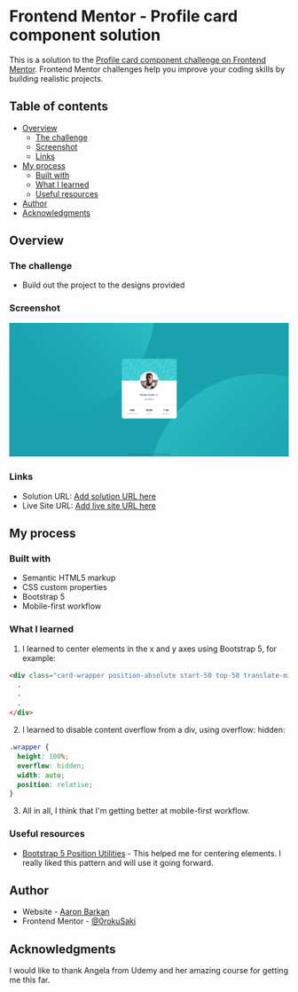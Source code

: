 # Frontend Mentor - Profile card component solution

This is a solution to the [Profile card component challenge on Frontend Mentor](https://www.frontendmentor.io/challenges/profile-card-component-cfArpWshJ). Frontend Mentor challenges help you improve your coding skills by building realistic projects.

## Table of contents

- [Overview](#overview)
  - [The challenge](#the-challenge)
  - [Screenshot](#screenshot)
  - [Links](#links)
- [My process](#my-process)
  - [Built with](#built-with)
  - [What I learned](#what-i-learned)
  - [Useful resources](#useful-resources)
- [Author](#author)
- [Acknowledgments](#acknowledgments)

## Overview

### The challenge

- Build out the project to the designs provided

### Screenshot

![](./images/screenshot.png)

### Links

- Solution URL: [Add solution URL here](https://your-solution-url.com)
- Live Site URL: [Add live site URL here](https://your-live-site-url.com)

## My process

### Built with

- Semantic HTML5 markup
- CSS custom properties
- Bootstrap 5
- Mobile-first workflow

### What I learned

1. I learned to center elements in the x and y axes using Bootstrap 5, for example:

```html
<div class="card-wrapper position-absolute start-50 top-50 translate-middle">
  .
  .
  .
</div>
```

2. I learned to disable content overflow from a div, using overflow: hidden:

```css
.wrapper {
  height: 100%;
  overflow: hidden;
  width: auto;
  position: relative;
}
```

3. All in all, I think that I'm getting better at mobile-first workflow.


### Useful resources

- [Bootstrap 5 Position Utilities](https://getbootstrap.com/docs/5.0/utilities/position/) - This helped me for centering elements. I really liked this pattern and will use it going forward.

## Author

- Website - [Aaron Barkan](https://0rokusaki.github.io/cv/)
- Frontend Mentor - [@0rokuSaki](https://www.frontendmentor.io/profile/yourusername)

## Acknowledgments

I would like to thank Angela from Udemy and her amazing course for getting me this far.
